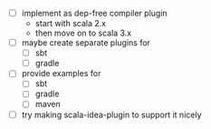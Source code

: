 - [ ] implement as dep-free compiler plugin
  - start with scala 2.x
  - then move on to scala 3.x
- [ ] maybe create separate plugins for
  - [ ] sbt
  - [ ] gradle  
- [ ] provide examples for 
  - [ ] sbt
  - [ ] gradle
  - [ ] maven
- [ ] try making scala-idea-plugin to support it nicely    